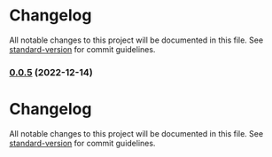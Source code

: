 # Changelog

All notable changes to this project will be documented in this file. See [standard-version](https://github.com/conventional-changelog/standard-version) for commit guidelines.

### [0.0.5](https://github.com/DingDangDog/cashbook/compare/v0.0.4...v0.0.5) (2022-12-14)

# Changelog

All notable changes to this project will be documented in this file. See [standard-version](https://github.com/conventional-changelog/standard-version) for commit guidelines.
